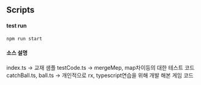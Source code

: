 ## Scripts

#### test run
````
npm run start
````
#### 소스 설명

index.ts -> 교재 샘플 
testCode.ts -> mergeMep, map차이등의 대한 테스트 코드
catchBall.ts, ball.ts -> 개인적으로 rx, typescript연습을 위해 개발 해본 게임 코드
